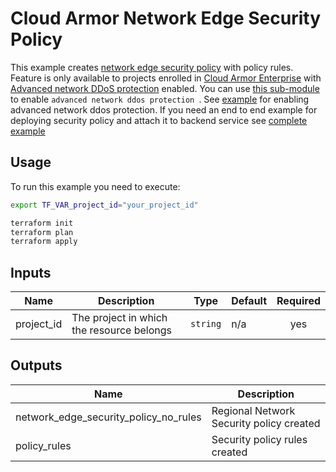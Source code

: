 # Cloud Armor Network Edge Security Policy

This example creates [network edge security policy](https://cloud.google.com/armor/docs/network-edge-policies) with policy rules. Feature is only available to projects enrolled in [Cloud Armor Enterprise](https://cloud.google.com/armor/docs/armor-enterprise-overview) with [Advanced network DDoS protection](https://cloud.google.com/armor/docs/advanced-network-ddos#activate-advanced-ddos-protection) enabled. You can use [this sub-module](../advanced-network-ddos-protection/) to enable `advanced network ddos protection `. See [example](../regional-advanced-network-ddos-protection-enterprise/) for enabling advanced network ddos protection. If you need an end to end example for deploying security policy and attach it to backend service see [complete example](../regional-adv-ddos-and-edge-security-policy-complete/)

## Usage

To run this example you need to execute:

```bash
export TF_VAR_project_id="your_project_id"
```

```bash
terraform init
terraform plan
terraform apply
```

<!-- BEGINNING OF PRE-COMMIT-TERRAFORM DOCS HOOK -->
## Inputs

| Name | Description | Type | Default | Required |
|------|-------------|------|---------|:--------:|
| project\_id | The project in which the resource belongs | `string` | n/a | yes |

## Outputs

| Name | Description |
|------|-------------|
| network\_edge\_security\_policy\_no\_rules | Regional Network Security policy created |
| policy\_rules | Security policy rules created |

<!-- END OF PRE-COMMIT-TERRAFORM DOCS HOOK -->
